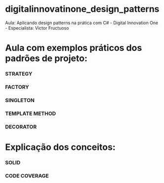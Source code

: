 # digitalinnovatinone_design_patterns
Aula: Aplicando design patterns na prática com C# - Digital Innovation One - Especialista: Victor Fructuoso

# Aula com exemplos práticos dos padrões de projeto:
### STRATEGY
### FACTORY
### SINGLETON
### TEMPLATE METHOD
### DECORATOR

# Explicação dos conceitos:
### SOLID
### CODE COVERAGE
